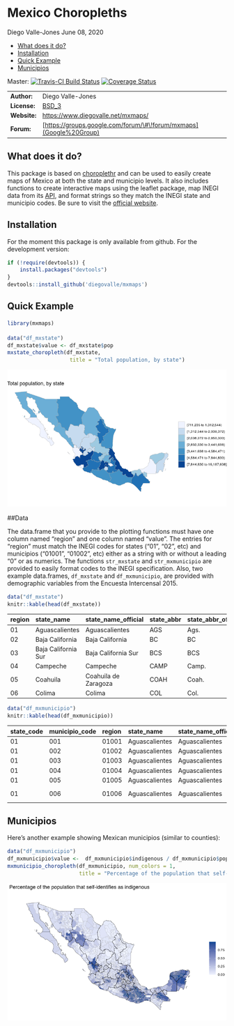 Mexico Choropleths
================
Diego Valle-Jones
June 08, 2020

  - [What does it do?](#what-does-it-do)
  - [Installation](#installation)
  - [Quick Example](#quick-example)
  - [Municipios](#municipios)

Master: [![Travis-CI Build
Status](https://travis-ci.org/diegovalle/mxmaps.svg?branch=master)](https://travis-ci.org/diegovalle/mxmaps)
[![Coverage
Status](https://coveralls.io/repos/github/diegovalle/mxmaps/badge.svg?branch=master)](https://coveralls.io/github/diegovalle/mxmaps?branch=master)

|              |                                                                    |
| ------------ | ------------------------------------------------------------------ |
| **Author:**  | Diego Valle-Jones                                                  |
| **License:** | [BSD\_3](https://opensource.org/licenses/BSD-3-Clause)             |
| **Website:** | <https://www.diegovalle.net/mxmaps/>                               |
| **Forum:**   | [https://groups.google.com/forum/\#\!forum/mxmaps](Google%20Group) |

## What does it do?

This package is based on
[choroplethr](https://cran.r-project.org/web/packages/choroplethr/index.html)
and can be used to easily create maps of Mexico at both the state and
municipio levels. It also includes functions to create interactive maps
using the leaflet package, map INEGI data from its
[API](https://cran.r-project.org/web/packages/inegiR/inegiR.pdf), and
format strings so they match the INEGI state and municipio codes. Be
sure to visit the [official
website](https://www.diegovalle.net/mxmaps/).

## Installation

For the moment this package is only available from github. For the
development version:

``` r
if (!require(devtools)) {
    install.packages("devtools")
}
devtools::install_github('diegovalle/mxmaps')
```

## Quick Example

``` r
library(mxmaps)

data("df_mxstate")
df_mxstate$value <- df_mxstate$pop
mxstate_choropleth(df_mxstate,
                    title = "Total population, by state") 
```

![](README_files/figure-gfm/unnamed-chunk-1-1.png)<!-- -->

\#\#Data

The data.frame that you provide to the plotting functions must have one
column named “region” and one column named “value”. The entries for
“region” must match the INEGI codes for states (“01”, “02”, etc) and
municipios (“01001”, “01002”, etc) either as a string with or without a
leading “0” or as numerics. The functions `str_mxstate` and
`str_mxmunicipio` are provided to easily format codes to the INEGI
specification. Also, two example data.frames, `df_mxstate` and
`df_mxmunicipio`, are provided with demographic variables from the
Encuesta Intercensal 2015.

``` r
data("df_mxstate")
knitr::kable(head(df_mxstate))
```

| region | state\_name         | state\_name\_official | state\_abbr | state\_abbr\_official |     pop | pop\_male | pop\_female | afromexican | part\_afromexican | indigenous | part\_indigenous |
| :----- | :------------------ | :-------------------- | :---------- | :-------------------- | ------: | --------: | ----------: | ----------: | ----------------: | ---------: | ---------------: |
| 01     | Aguascalientes      | Aguascalientes        | AGS         | Ags.                  | 1312544 |    640091 |      672453 |         653 |              4559 |     153395 |            18716 |
| 02     | Baja California     | Baja California       | BC          | BC                    | 3315766 |   1650341 |     1665425 |        7445 |             10432 |     283055 |            38391 |
| 03     | Baja California Sur | Baja California Sur   | BCS         | BCS                   |  712029 |    359137 |      352892 |       11032 |              5132 |     103034 |            11728 |
| 04     | Campeche            | Campeche              | CAMP        | Camp.                 |  899931 |    441276 |      458655 |        3554 |              6833 |     400811 |            13140 |
| 05     | Coahuila            | Coahuila de Zaragoza  | COAH        | Coah.                 | 2954915 |   1462612 |     1492303 |        2761 |              8137 |     204890 |            28588 |
| 06     | Colima              | Colima                | COL         | Col.                  |  711235 |    350791 |      360444 |         762 |              3314 |     145297 |            12373 |

``` r
data("df_mxmunicipio")
knitr::kable(head(df_mxmunicipio))
```

| state\_code | municipio\_code | region | state\_name    | state\_name\_official | state\_abbr | state\_abbr\_official | municipio\_name     |    pop | pop\_male | pop\_female | afromexican | part\_afromexican | indigenous | part\_indigenous | metro\_area    |       long |      lat |
| :---------- | :-------------- | :----- | :------------- | :-------------------- | :---------- | :-------------------- | :------------------ | -----: | --------: | ----------: | ----------: | ----------------: | ---------: | ---------------: | :------------- | ---------: | -------: |
| 01          | 001             | 01001  | Aguascalientes | Aguascalientes        | AGS         | Ags.                  | Aguascalientes      | 877190 |    425731 |      451459 |         532 |              2791 |     104125 |            14209 | Aguascalientes | \-102.2960 | 21.87982 |
| 01          | 002             | 01002  | Aguascalientes | Aguascalientes        | AGS         | Ags.                  | Asientos            |  46464 |     22745 |       23719 |           3 |               130 |       1691 |               92 | NA             | \-102.0893 | 22.23832 |
| 01          | 003             | 01003  | Aguascalientes | Aguascalientes        | AGS         | Ags.                  | Calvillo            |  56048 |     27298 |       28750 |          10 |               167 |       7358 |             2223 | NA             | \-102.7188 | 21.84691 |
| 01          | 004             | 01004  | Aguascalientes | Aguascalientes        | AGS         | Ags.                  | Cosío               |  15577 |      7552 |        8025 |           0 |                67 |       2213 |              191 | NA             | \-102.3000 | 22.36641 |
| 01          | 005             | 01005  | Aguascalientes | Aguascalientes        | AGS         | Ags.                  | Jesús María         | 120405 |     60135 |       60270 |          32 |               219 |       8679 |              649 | Aguascalientes | \-102.3434 | 21.96127 |
| 01          | 006             | 01006  | Aguascalientes | Aguascalientes        | AGS         | Ags.                  | Pabellón de Arteaga |  46473 |     22490 |       23983 |           3 |                74 |       6232 |              251 | NA             | \-102.2765 | 22.14920 |

## Municipios

Here’s another example showing Mexican municipios (similar to counties):

``` r
data("df_mxmunicipio")
df_mxmunicipio$value <-  df_mxmunicipio$indigenous / df_mxmunicipio$pop 
mxmunicipio_choropleth(df_mxmunicipio, num_colors = 1,
                       title = "Percentage of the population that self-identifies as indigenous")
```

![](README_files/figure-gfm/unnamed-chunk-3-1.png)<!-- -->
